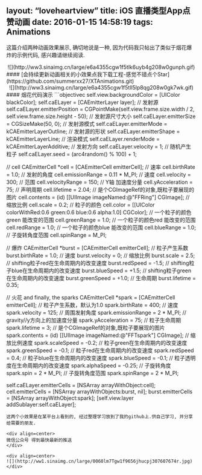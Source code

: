 layout: “loveheartview”
title: iOS 直播类型App点赞动画
date: 2016-01-15 14:58:19
tags: Animations
---
这篇介绍两种动画效果展示, 确切地说是一种, 因为代码我只帖出了类似于烟花爆炸的示例代码, 感兴趣请继续阅读.

<div align=center>
![](http://ww3.sinaimg.cn/large/e6a4355cgw1f5tlk6uyb4g208w0gunph.gif)
</div>
#### [会持续更新动画相关的小效果点我下载工程-感觉不错点个Star](https://github.com/summerxx27/XTAnimations.git)
<!-- more -->
<div align=center>
![](http://ww3.sinaimg.cn/large/e6a4355cgw1f5tll5lp8qg208w0gk7wk.gif)
</div>
#### 烟花代码演示
```objectivec
self.view.backgroundColor       = [UIColor blackColor];
self.caELayer                   = [CAEmitterLayer layer];
// 发射源
self.caELayer.emitterPosition   = CGPointMake(self.view.frame.size.width / 2, self.view.frame.size.height - 50);
// 发射源尺寸大小
self.caELayer.emitterSize       = CGSizeMake(50, 0);
// 发射源模式
self.caELayer.emitterMode       = kCAEmitterLayerOutline;
// 发射源的形状
self.caELayer.emitterShape      = kCAEmitterLayerLine;
// 渲染模式
self.caELayer.renderMode        = kCAEmitterLayerAdditive;
// 发射方向
self.caELayer.velocity          = 1;
// 随机产生粒子
self.caELayer.seed              = (arc4random() % 100) + 1;

// cell
CAEmitterCell *cell             = [CAEmitterCell emitterCell];
// 速率
cell.birthRate                  = 1.0;
// 发射的角度
cell.emissionRange              = 0.11 * M_PI;
// 速度
cell.velocity                   = 300;
// 范围
cell.velocityRange              = 150;
// Y轴 加速度分量
cell.yAcceleration              = 75;
// 声明周期
cell.lifetime                   = 2.04;
// 是个CGImageRef的对象,既粒子要展现的图片
cell.contents                   = (id)
[[UIImage imageNamed:@"FFRing"] CGImage];
// 缩放比例
cell.scale                      = 0.2;
// 粒子的颜色
cell.color                      = [[UIColor colorWithRed:0.6
green:0.6
blue:0.6
alpha:1.0] CGColor];
// 一个粒子的颜色green 能改变的范围
cell.greenRange                 = 1.0;
// 一个粒子的颜色red 能改变的范围
cell.redRange                   = 1.0;
// 一个粒子的颜色blue 能改变的范围
cell.blueRange                  = 1.0;
// 子旋转角度范围
cell.spinRange                  = M_PI;

// 爆炸
CAEmitterCell *burst            = [CAEmitterCell emitterCell];
// 粒子产生系数
burst.birthRate                 = 1.0;
// 速度
burst.velocity                  = 0;
// 缩放比例
burst.scale                     = 2.5;
// shifting粒子red在生命周期内的改变速度
burst.redSpeed                  = -1.5;
// shifting粒子blue在生命周期内的改变速度
burst.blueSpeed                 = +1.5;
// shifting粒子green在生命周期内的改变速度
burst.greenSpeed                = +1.0;
// 生命周期
burst.lifetime                  = 0.35;


// 火花 and finally, the sparks
CAEmitterCell *spark            = [CAEmitterCell emitterCell];
// 粒子产生系数，默认为1.0
spark.birthRate                 = 400;
// 速度
spark.velocity                  = 125;
// 周围发射角度
spark.emissionRange             = 2 * M_PI;
// gravity//y方向上的加速度分量
spark.yAcceleration             = 75;
// 粒子生命周期
spark.lifetime                  = 3;
// 是个CGImageRef的对象,既粒子要展现的图片
spark.contents                  = (id)
[[UIImage imageNamed:@"FFTspark"] CGImage];
// 缩放比例速度
spark.scaleSpeed                = -0.2;
// 粒子green在生命周期内的改变速度
spark.greenSpeed                = -0.1;
// 粒子red在生命周期内的改变速度
spark.redSpeed                  = 0.4;
// 粒子blue在生命周期内的改变速度
spark.blueSpeed                 = -0.1;
// 粒子透明度在生命周期内的改变速度
spark.alphaSpeed                = -0.25;
// 子旋转角度
spark.spin                      = 2 * M_PI;
// 子旋转角度范围
spark.spinRange                 = 2 * M_PI;

self.caELayer.emitterCells = [NSArray arrayWithObject:cell];
cell.emitterCells = [NSArray arrayWithObjects:burst, nil];
burst.emitterCells = [NSArray arrayWithObject:spark];
[self.view.layer addSublayer:self.caELayer];
```
这两个小效果是在某平台上看到的, 经过整理学习放到了我的github上.供自己学习, 并分享给需要的朋友.

<div align=center>
微信公众号 得到最快最新的推送
</div>

<div align=center>
![](http://ww1.sinaimg.cn/large/0060lm7Tgw1f9656jhucpj307607674r.jpg)
</div>
